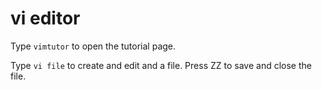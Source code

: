 # vi editor
Type ``vimtutor`` to open the tutorial page. 

Type ``vi file`` to create and edit and a file. Press <kdb>ZZ</kdb> to save and close the file.

